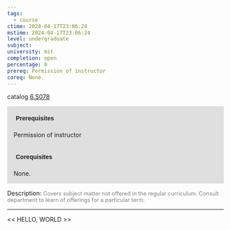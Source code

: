 ```yaml
---
tags:
  - course
ctime: 2024-04-17T23:06:24
mstime: 2024-04-17T23:06:24
level: undergraduate
subject: 
university: mit
completion: open
percentage: 0
prereq: Permission of instructor
coreq: None.
---
```


catalog [6.S078](http://student.mit.edu/catalog/m6e.html#6.S078)

<span style="display: block; padding: 15px; background-color: rgb(100, 100, 100, 0.2);"><font id="m_prereq3500_0" style="display: block; font-family: Arial, sans-serif; font-weight: bold; padding: 5px">Prerequisites</font><br><span id="prereq3500_0">Permission of instructor</span></span>
<span style="display: block; padding: 15px; background-color: rgb(100, 100, 100, 0.2);"><font id="m_coreq3500_0" style="display: block; font-family: Arial, sans-serif; font-weight: bold; padding: 5px">Corequisites</font><br><span id="coreq3500_0">None.</span></span>

<font style="">Description:</font>
<font style="color: grey; font-size: 0.8rem;">Covers subject matter not offered in the regular curriculum. Consult department to learn of offerings for a particular term.</font>



---

<< HELLO, WORLD >>
